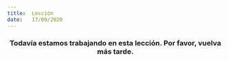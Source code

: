 ```yaml
---
title:  Lección
date:   17/09/2020
---
```


### <center>Todavía estamos trabajando en esta lección. Por favor, vuelva más tarde.</center>